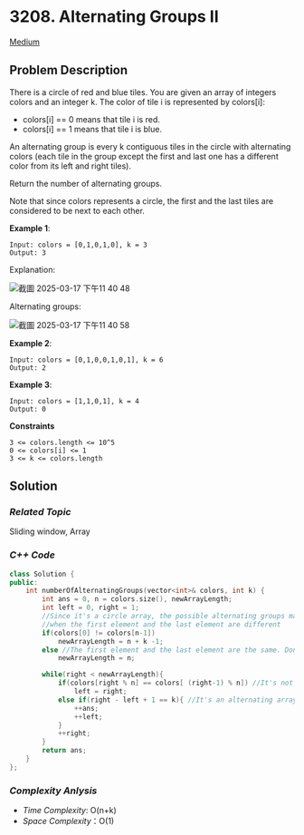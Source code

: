 # 3208. Alternating Groups II 
[Medium](https://leetcode.com/problems/alternating-groups-ii/description/)

## Problem Description

There is a circle of red and blue tiles. You are given an array of integers colors and an integer k. The color of tile i is represented by colors[i]:

  - colors[i] == 0 means that tile i is red.
  - colors[i] == 1 means that tile i is blue.

An alternating group is every k contiguous tiles in the circle with alternating colors (each tile in the group except the first and last one has a different color from its left and right tiles).

Return the number of alternating groups.

Note that since colors represents a circle, the first and the last tiles are considered to be next to each other.

**Example 1**:
```
Input: colors = [0,1,0,1,0], k = 3
Output: 3
```
Explanation:

![截圖 2025-03-17 下午11 40 48](https://github.com/user-attachments/assets/cc367e66-459a-4f1d-b555-44a536c3a861)

Alternating groups:

![截圖 2025-03-17 下午11 40 58](https://github.com/user-attachments/assets/aa0b8f6f-b032-448a-8c07-f6b8011ff7e9)

**Example 2**:
```
Input: colors = [0,1,0,0,1,0,1], k = 6
Output: 2
```
**Example 3**:
```
Input: colors = [1,1,0,1], k = 4
Output: 0
```

**Constraints**
```
3 <= colors.length <= 10^5
0 <= colors[i] <= 1
3 <= k <= colors.length
```

## Solution

### _Related Topic_
   Sliding window, Array

### _C++ Code_
```cpp
class Solution {
public:
    int numberOfAlternatingGroups(vector<int>& colors, int k) {
        int ans = 0, n = colors.size(), newArrayLength;
        int left = 0, right = 1;
        //Since it's a circle array, the possible alternating groups may be wrap around
        //when the first element and the last element are different
        if(colors[0] != colors[n-1]) 
            newArrayLength = n + k -1;
        else //The first element and the last element are the same. Don't need to extend the array.
            newArrayLength = n;

        while(right < newArrayLength){
            if(colors[right % n] == colors[ (right-1) % n]) //It's not alternating
                left = right;
            else if(right - left + 1 == k){ //It's an alternating array in the sliding window and the length is equal to k
                ++ans;
                ++left;
            }
            ++right;
        }
        return ans;
    }
};

```

### _Complexity Anlysis_
- _Time Complexity_: O(n+k)
- _Space Complexity_：O(1)
